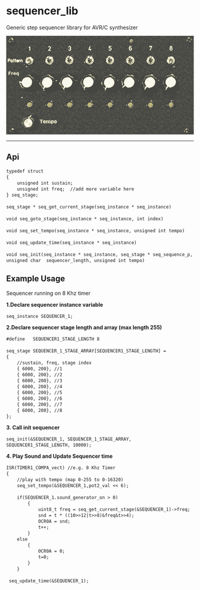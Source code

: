 sequencer_lib
===================


Generic step sequencer library for AVR/C synthesizer

![stepseq](https://raw.githubusercontent.com/8BitMixtape/8BitMixtapeDJ/seqlib/step_sequencer.png)

----------

Api
-------------

    typedef struct
    {
        unsigned int sustain;
        unsigned int freq;  //add more variable here
    } seq_stage;

    seq_stage * seq_get_current_stage(seq_instance * seq_instance)

    void seq_goto_stage(seq_instance * seq_instance, int index)

    void seq_set_tempo(seq_instance * seq_instance, unsigned int tempo)

    void seq_update_time(seq_instance * seq_instance)

    void seq_init(seq_instance * seq_instance, seq_stage * seq_sequence_p, unsigned char  sequencer_length, unsigned int tempo)


Example Usage
-------------
Sequencer running on 8 Khz timer

**1.Declare sequencer instance variable**

    seq_instance SEQUENCER_1;
    
**2.Declare sequencer stage length and array (max length 255)**
    
    #define   SEQUENCER1_STAGE_LENGTH 8
    
    seq_stage SEQUENCER_1_STAGE_ARRAY[SEQUENCER1_STAGE_LENGTH] =
    {
        //sustain, freq, stage index
        { 6000, 200}, //1
        { 6000, 200}, //2
        { 6000, 200}, //3
        { 6000, 200}, //4
        { 6000, 200}, //5
        { 6000, 200}, //6
        { 6000, 200}, //7
        { 6000, 200}, //8
    };

**3. Call init sequencer**

    seq_init(&SEQUENCER_1, SEQUENCER_1_STAGE_ARRAY, SEQUENCER1_STAGE_LENGTH, 10000);

**4. Play Sound and Update Sequencer time**

    ISR(TIMER1_COMPA_vect) //e.g. 8 Khz Timer
    {
		//play with tempo (map 0-255 to 0-16320)
    	seq_set_tempo(&SEQUENCER_1,pot2_val << 6);
    
        if(SEQUENCER_1.sound_generator_on > 0)
            {
		        uint8_t freq = seq_get_current_stage(&SEQUENCER_1)->freq;
                snd = t * ((10>>12|t>>8)&freq&t>>4);
                OCR0A = snd;
                t++;
            }
        else
            {
                OCR0A = 0;
                t=0;
            }
        }
     
     seq_update_time(&SEQUENCER_1);


